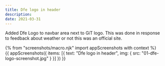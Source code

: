 ```yaml
---
title: Dfe logo in header
description:
date: 2021-03-31
---
```


Added Dfe Logo to navbar area next to GiT logo. This was done in response to feedback about weather or not this was an official site. 

{% from "screenshots/macro.njk" import appScreenshots with context %}
{{ appScreenshots({
  items: [{
      text: "Dfe logo in header",
      img: { src: "01-dfe-logo-screenshot.jpg" }
    }]
}) }}
